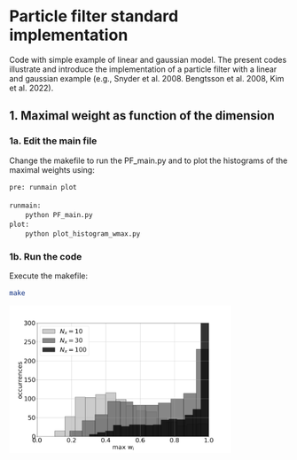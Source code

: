 # Particle filter standard implementation

Code with simple example of linear and gaussian model.
The present codes illustrate and introduce the implementation of a particle filter with a linear and gaussian example (e.g., Snyder et al. 2008. Bengtsson et al. 2008, Kim et al. 2022).

## 1. Maximal weight as function of the dimension
### 1a. Edit the main file

Change the makefile to run the PF_main.py and to plot the histograms of the maximal weights using:

```bash
pre: runmain plot

runmain:
	python PF_main.py
plot:
	python plot_histogram_wmax.py

```
### 1b. Run the code

Execute the makefile:

```bash
make
```


<img src="outputfig/histogram.png" width="400">

